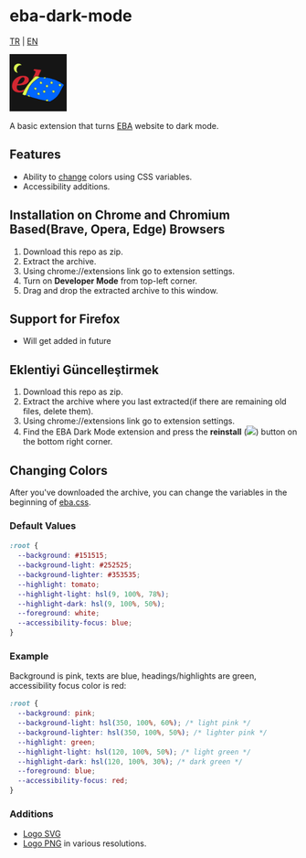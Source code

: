 # eba-dark-mode

[TR](README.md) | [EN](README.en.md)

<img src="./img/svg/logo.svg" width="100px">

A basic extension that turns [EBA](https://eba.gov.tr) website to dark mode.

## Features

- Ability to [change](#Changing-Colors) colors using CSS variables.
- Accessibility additions.

## Installation on Chrome and Chromium Based(Brave, Opera, Edge) Browsers

1. Download this repo as zip.
2. Extract the archive.
3. Using chrome://extensions link go to extension settings.
4. Turn on **Developer Mode** from top-left corner.
5. Drag and drop the extracted archive to this window.

## Support for Firefox

- Will get added in future

## Eklentiyi Güncelleştirmek

1. Download this repo as zip.
2. Extract the archive where you last extracted(if there are remaining old files, delete them).
3. Using chrome://extensions link go to extension settings.
4. Find the EBA Dark Mode extension and press the **reinstall** (<img src="https://www.iconsdb.com/icons/preview/white/refresh-2-xxl.png" width=12px>) button on the bottom right corner.

## Changing Colors

After you've downloaded the archive, you can change the variables in the beginning of [eba.css](./eba.css).

### Default Values

```css
:root {
  --background: #151515;
  --background-light: #252525;
  --background-lighter: #353535;
  --highlight: tomato;
  --highlight-light: hsl(9, 100%, 78%);
  --highlight-dark: hsl(9, 100%, 50%);
  --foreground: white;
  --accessibility-focus: blue;
}
```

### Example

Background is pink, texts are blue, headings/highlights are green, accessibility focus color is red:

```css
:root {
  --background: pink;
  --background-light: hsl(350, 100%, 60%); /* light pink */
  --background-lighter: hsl(350, 100%, 50%); /* lighter pink */
  --highlight: green;
  --highlight-light: hsl(120, 100%, 50%); /* light green */
  --highlight-dark: hsl(120, 100%, 30%); /* dark green */
  --foreground: blue;
  --accessibility-focus: red;
}
```

### Additions

- [Logo SVG](./img/svg)
- [Logo PNG](./img) in various resolutions.
